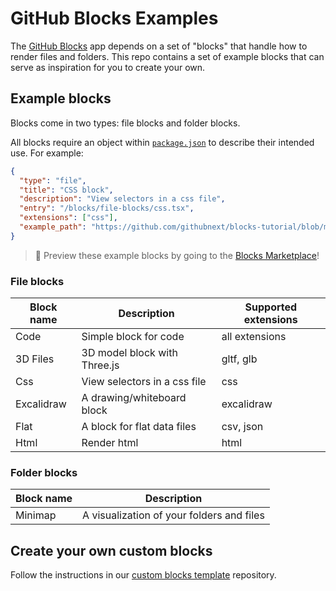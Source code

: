# GitHub Blocks Examples

The [GitHub Blocks](https://github.com/githubnext/blocks) app depends on a set of "blocks" that handle how to render files and folders. This repo contains a set of example blocks that can serve as inspiration for you to create your own.

## Example blocks

Blocks come in two types: file blocks and folder blocks.

All blocks require an object within [`package.json`](https://github.com/githubnext/blocks-examples/blob/main/package.json#L20) to describe their intended use. For example:

```json
{
  "type": "file",
  "title": "CSS block",
  "description": "View selectors in a css file",
  "entry": "/blocks/file-blocks/css.tsx",
  "extensions": ["css"],
  "example_path": "https://github.com/githubnext/blocks-tutorial/blob/main/global.css"
}
```

> 👀 Preview these example blocks by going to the [Blocks Marketplace](https://blocks-marketplace.githubnext.com/)!

### File blocks

| Block name | Description                  | Supported extensions |
| ---------- | ---------------------------- | -------------------- |
| Code       | Simple block for code        | all extensions       |
| 3D Files   | 3D model block with Three.js | gltf, glb            |
| Css        | View selectors in a css file | css                  |
| Excalidraw | A drawing/whiteboard block   | excalidraw           |
| Flat       | A block for flat data files  | csv, json            |
| Html       | Render html                  | html                 |

### Folder blocks

| Block name | Description                               |
| ---------- | ----------------------------------------- |
| Minimap    | A visualization of your folders and files |

## Create your own custom blocks

Follow the instructions in our [custom blocks template](https://github.com/githubnext/blocks-template) repository.
